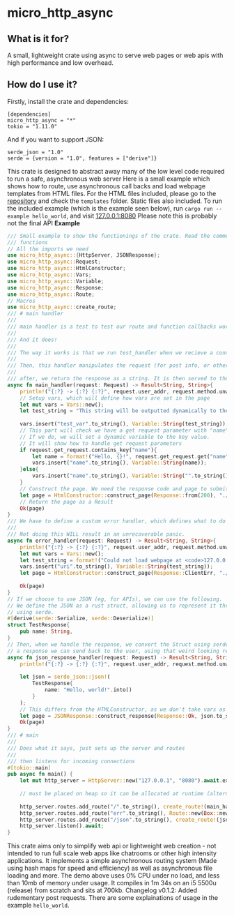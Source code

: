 # micro_http_async
## What is it for?
A small, lightweight crate using async to serve web pages or web apis with high performance and low overhead.
## How do I use it?
Firstly, install the crate and dependencies:
```
[dependencies]
micro_http_async = "*"
tokio = "1.11.0"
```
And if you want to support JSON:
```
serde_json = "1.0"
serde = {version = "1.0", features = ["derive"]}
```
This crate is designed to abstract away many of the low level code required to run a safe, asynchronous web server
Here is a small example which shows how to route, use asynchronous call backs and load webpage templates from HTML files.
For the HTML files included, please go to the [repository](https://github.com/dimitribobkov/micro-http-async/) and check the `templates` folder.
Static files also included.
To run the included example (which is the example seen below), run `cargo run --example hello_world`, and visit [127.0.0.1:8080](http://127.0.0.1:8080)
Please note this is probably not the final API
**Example**
```rs
/// Small example to show the functionings of the crate. Read the comments to see how everything
/// functions
// All the imports we need
use micro_http_async::{HttpServer, JSONResponse};
use micro_http_async::Request;
use micro_http_async::HtmlConstructor;
use micro_http_async::Vars;
use micro_http_async::Variable;
use micro_http_async::Response;
use micro_http_async::Route;
// Macros
use micro_http_async::create_route;
/// # main handler
///
/// main handler is a test to test our route and function callbacks work
///
/// And it does!
///
/// The way it works is that we run test_handler when we recieve a connection.
///
/// Then, this handler manipulates the request (for post info, or other info etc)
///
/// after, we return the response as a string. It is then served to the user.
async fn main_handler(request: Request) -> Result<String, String>{    
    println!("{:?} -> {:?} {:?}", request.user_addr, request.method.unwrap(), request.uri);
    // Setup vars, which will define how vars are set in the page
    let mut vars = Vars::new();
    let test_string = "This string will be outputted dynamically to the web page!".to_string();
    
    vars.insert("test_var".to_string(), Variable::String(test_string));
    // This part will check we have a get request parameter with "name"
    // If we do, we will set a dynamic variable to the key value.
    // It will show how to handle get request parameters
    if request.get_request.contains_key("name"){
        let name = format!("Hello, {}!", request.get_request.get("name").unwrap().to_string());
        vars.insert("name".to_string(), Variable::String(name));
    }else{
        vars.insert("name".to_string(), Variable::String("".to_string()));
    }
    // Construct the page. We need the response code and page to submit, as well as vars to set. It returns the full page including headers.
    let page = HtmlConstructor::construct_page(Response::from(200), "./templates/index.html", vars).await;
    // Return the page as a Result
    Ok(page)
}
/// We have to define a custom error handler, which defines what to do when we have a 404
///
/// Not doing this WILL result in an unrecoverable panic.
async fn error_handler(request: Request) -> Result<String, String>{
    println!("{:?} -> {:?} {:?}", request.user_addr, request.method.unwrap(), request.uri);
    let mut vars = Vars::new();
    let test_string = format!("Could not load webpage at <code>127.0.0.1:8080{}</code>", request.uri);
    vars.insert("uri".to_string(), Variable::String(test_string));
    let page = HtmlConstructor::construct_page(Response::ClientErr, "./templates/err.html", vars).await;
    
    Ok(page)
}
// If we choose to use JSON (eg, for APIs), we can use the following.
// We define the JSON as a rust struct, allowing us to represent it through rust. We serialize this
// using serde.
#[derive(serde::Serialize, serde::Deserialize)]
struct TestResponse{
    pub name: String,
}
// Then, when we handle the response, we convert the Struct using serde_json. We use the JSONResponse class to create
// a response we can send back to the user, using that weird looking return_future method and the box::pins lol.
async fn json_response_handler(request: Request) -> Result<String, String>{
    println!("{:?} -> {:?} {:?}", request.user_addr, request.method.unwrap(), request.uri);
  
    let json = serde_json::json!(
        TestResponse{
            name: "Hello, world!".into()
        }
    );
    // This differs from the HTMLConstructor, as we don't take vars as an input
    let page = JSONResponse::construct_response(Response::Ok, json.to_string()).await;
    Ok(page)
}
/// # main
///
/// Does what it says, just sets up the server and routes
///
/// then listens for incoming connections
#[tokio::main]
pub async fn main() {
    let mut http_server = HttpServer::new("127.0.0.1", "8080").await.expect("Error binding to IP/Port");
    
    // must be placed on heap so it can be allocated at runtime (alternative is static)
    
    http_server.routes.add_route("/".to_string(), create_route!(main_handler)).await; // Use the macro
    http_server.routes.add_route("err".to_string(), Route::new(Box::new(error_handler))).await; // Do it manually
    http_server.routes.add_route("/json".to_string(), create_route!(json_response_handler)).await;
    http_server.listen().await;
}
```
This crate aims only to simplify web api or lightweight web creation - not intended to run full scale web apps like chatrooms
or other high intensity applications. It implements a simple asynchronous routing system (Made using hash maps for speed and efficiency)
as well as asynchronous file loading and more.
The demo above uses 0% CPU under no load, and less than 10mb of memory under usage.
It compiles in 1m 34s on an i5 5500u (release) from scratch and sits at 700kb.
Changelog v0.1.2:
Added rudementary post requests. There are some explainations of usage in the example `hello_world`.
